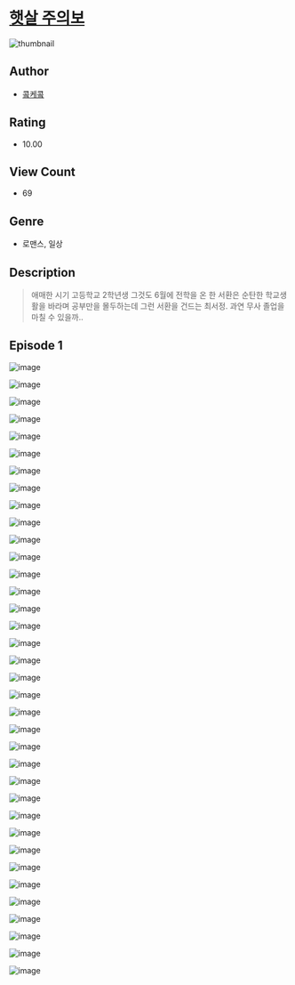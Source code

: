 # [햇살 주의보](https://comic.naver.com/challenge/list?titleId=810395)
![thumbnail](https://image-comic.pstatic.net/user_contents_data/challenge_comic/2023/05/23/upload_3979319726407169081_480x623.jpeg)

## Author
- [콬케콬](https://comic.naver.com/artistTitle?id=366891)

## Rating
- 10.00

## View Count
- 69

## Genre
- 로맨스, 일상

## Description
> 애매한 시기 고등학교 2학년생 그것도 6월에 전학을 온 한 서환은 순탄한 학교생활을 바라며 공부만을 몰두하는데 그런 서환을 건드는 최서정. 과연 무사 졸업을 마칠 수 있을까..


## Episode 1
![image](https://image-comic.pstatic.net/user_contents_data/challenge_comic/2023/05/23/366891/upload_7365417706531796281.jpeg)

![image](https://image-comic.pstatic.net/user_contents_data/challenge_comic/2023/05/23/366891/upload_7378082770468692787.jpeg)

![image](https://image-comic.pstatic.net/user_contents_data/challenge_comic/2023/05/23/366891/upload_7306353946919319393.jpeg)

![image](https://image-comic.pstatic.net/user_contents_data/challenge_comic/2023/05/23/366891/upload_3847263080710158436.jpeg)

![image](https://image-comic.pstatic.net/user_contents_data/challenge_comic/2023/05/23/366891/upload_7076623079021097057.jpeg)

![image](https://image-comic.pstatic.net/user_contents_data/challenge_comic/2023/05/23/366891/upload_7233967801439249508.jpeg)

![image](https://image-comic.pstatic.net/user_contents_data/challenge_comic/2023/05/23/366891/upload_7364850177371288375.jpeg)

![image](https://image-comic.pstatic.net/user_contents_data/challenge_comic/2023/05/23/366891/upload_3473512471076156769.jpeg)

![image](https://image-comic.pstatic.net/user_contents_data/challenge_comic/2023/05/23/366891/upload_3702910217720379701.jpeg)

![image](https://image-comic.pstatic.net/user_contents_data/challenge_comic/2023/05/23/366891/upload_3991092176752751410.jpeg)

![image](https://image-comic.pstatic.net/user_contents_data/challenge_comic/2023/05/23/366891/upload_7233964318250776375.jpeg)

![image](https://image-comic.pstatic.net/user_contents_data/challenge_comic/2023/05/23/366891/upload_7018078473490359090.jpeg)

![image](https://image-comic.pstatic.net/user_contents_data/challenge_comic/2023/05/23/366891/upload_7220172040080339297.jpeg)

![image](https://image-comic.pstatic.net/user_contents_data/challenge_comic/2023/05/23/366891/upload_4122823568891667299.jpeg)

![image](https://image-comic.pstatic.net/user_contents_data/challenge_comic/2023/05/23/366891/upload_4049968824575013429.jpeg)

![image](https://image-comic.pstatic.net/user_contents_data/challenge_comic/2023/05/23/366891/upload_4123389822376501555.jpeg)

![image](https://image-comic.pstatic.net/user_contents_data/challenge_comic/2023/05/23/366891/upload_3689911756172309859.jpeg)

![image](https://image-comic.pstatic.net/user_contents_data/challenge_comic/2023/05/23/366891/upload_3472331629172646704.jpeg)

![image](https://image-comic.pstatic.net/user_contents_data/challenge_comic/2023/05/23/366891/upload_4051048755433453878.jpeg)

![image](https://image-comic.pstatic.net/user_contents_data/challenge_comic/2023/05/23/366891/upload_3905575498712049203.jpeg)

![image](https://image-comic.pstatic.net/user_contents_data/challenge_comic/2023/05/23/366891/upload_4050818961781187169.jpeg)

![image](https://image-comic.pstatic.net/user_contents_data/challenge_comic/2023/05/23/366891/upload_7365464804371280483.jpeg)

![image](https://image-comic.pstatic.net/user_contents_data/challenge_comic/2023/05/23/366891/upload_7305179874575213877.jpeg)

![image](https://image-comic.pstatic.net/user_contents_data/challenge_comic/2023/05/23/366891/upload_7077234419529365809.jpeg)

![image](https://image-comic.pstatic.net/user_contents_data/challenge_comic/2023/05/23/366891/upload_4135259255885608038.jpeg)

![image](https://image-comic.pstatic.net/user_contents_data/challenge_comic/2023/05/23/366891/upload_3689915063183106867.jpeg)

![image](https://image-comic.pstatic.net/user_contents_data/challenge_comic/2023/05/23/366891/upload_3617858783519663715.jpeg)

![image](https://image-comic.pstatic.net/user_contents_data/challenge_comic/2023/05/23/366891/upload_7378084097680421944.jpeg)

![image](https://image-comic.pstatic.net/user_contents_data/challenge_comic/2023/05/23/366891/upload_7075499394626629990.jpeg)

![image](https://image-comic.pstatic.net/user_contents_data/challenge_comic/2023/05/23/366891/upload_3847544340186543928.jpeg)

![image](https://image-comic.pstatic.net/user_contents_data/challenge_comic/2023/05/23/366891/upload_3688501092051857509.jpeg)

![image](https://image-comic.pstatic.net/user_contents_data/challenge_comic/2023/05/23/366891/upload_7305180983498715956.jpeg)

![image](https://image-comic.pstatic.net/user_contents_data/challenge_comic/2023/05/23/366891/upload_4120847776594683448.jpeg)

![image](https://image-comic.pstatic.net/user_contents_data/challenge_comic/2023/05/23/366891/upload_4122029717987090738.jpeg)

![image](https://image-comic.pstatic.net/user_contents_data/challenge_comic/2023/05/23/366891/upload_7075493875546206515.jpeg)

![image](https://image-comic.pstatic.net/user_contents_data/challenge_comic/2023/05/23/366891/upload_4051100453917975861.jpeg)
